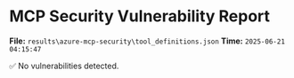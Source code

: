 # MCP Security Vulnerability Report
**File:** `results\azure-mcp-security\tool_definitions.json`
**Time:** `2025-06-21 04:15:47`

✅ No vulnerabilities detected.